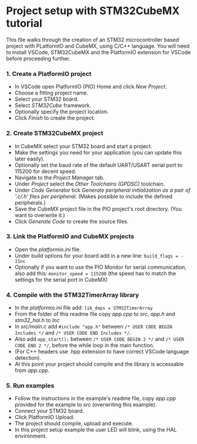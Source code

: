 # Project setup with STM32CubeMX tutorial
This file walks through the creation of an STM32 microcontroller based project with PLatformIO and CubeMX, using C/C++ language.
You will need to install VSCode, STM32CubeMX and the PlatformIO extension for VSCode before proceeding further.

### 1. Create a PlatformIO project
- In VSCode open PlatformIO (PIO) Home and click *New Project*.
- Choose a fitting project name.
- Select your STM32 board.
- Select *STM32Cube* framework.
- Optionally specify the project location.
- Click *Finish* to create the project.

### 2. Create STM32CubeMX project
- In CubeMX select your STM32 board and start a project.
- Make the settings you need for your application (you can update this later easily).
- Optionally set the baud rate of the default UART/USART serial port to 115200 for decent speed.
- Navigate to the *Project Manager* tab.
- Under *Project* select the *Other Toolchains (GPDSC)* toolchain.
- Under *Code Generator* tick *Generate peripheral initialization as a pair of '.c/.h' files per peripheral*. (Makes possible to include the defined peripherals.)
- Save the CubeMX project file in the PIO project's root directory. (You want to overwrite it.)
- Click *Generate Code* to create the source files.

### 3. Link the PlatformIO and CubeMX projects
- Open the *platformio.ini* file.
- Under build options for your board add in a new line: `build_flags = -IInc`
- Optionally if you want to use the PIO Monitor for serial communication, also add this: `monitor_speed = 115200`
  (the speed has to match the settings for the serial port in CubeMX)

### 4. Compile with the STM32TimerArray library
- In the *platformio.ini* file add: `lib_deps = STM32TimerArray`
- From the folder of this readme file copy *app.cpp* to *src*, *app.h* and *stm32_hal.h* to *Inc*
- In *src/main.c* add `#include "app.h"` between `/* USER CODE BEGIN Includes */` and `/* USER CODE END Includes */`.
- Also add `app_start();` between `/* USER CODE BEGIN 2 */` and `/* USER CODE END 2 */`, before the while loop in the main function.
- (For C++ headers use .hpp extension to have correct VSCode language detection).
- At this point your project should compile and the library is accessable from *app.cpp*.

### 5. Run examples
- Follow the instructions in the example's readme file, copy *app.cpp* provided for the example to *src* (overwriting this example).
- Connect your STM32 board.
- Click PlatformIO Upload.
- The project should compile, upload and execute.
- In this project setup example the user LED will blink, using the HAL environment.
